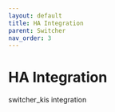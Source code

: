 ```yaml
---
layout: default
title: HA Integration
parent: Switcher
nav_order: 3
---
```


# HA Integration

switcher_kis integration

